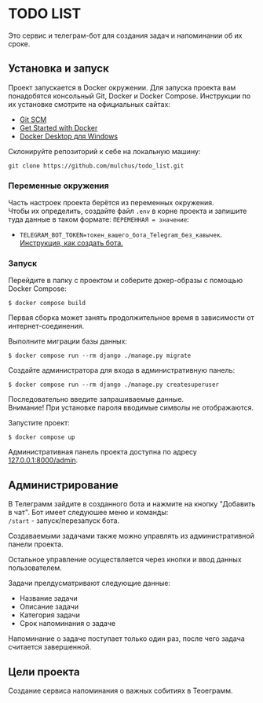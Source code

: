 # TODO LIST

Это сервис и телеграм-бот для создания задач и напоминании об их сроке.


## Установка и запуск

Проект запускается в Docker окружении. Для запуска проекта вам понадобятся консольный Git, Docker и Docker Compose. 
Инструкции по их установке смотрите на официальных сайтах:
- [Git SCM](https://git-scm.com/)
- [Get Started with Docker](https://www.docker.com/get-started/)
- [Docker Desktop для Windows](https://www.docker.com/products/docker-desktop/)

Склонируйте репозиторий к себе на локальную машину:
```shell
git clone https://github.com/mulchus/todo_list.git
```

### Переменные окружения

Часть настроек проекта берётся из переменных окружения.  
Чтобы их определить, создайте файл `.env` в корне проекта и запишите туда данные в таком формате: `ПЕРЕМЕННАЯ = значение`:  
- `TELEGRAM_BOT_TOKEN=токен_вашего_бота_Telegram_без_кавычек`. [Инструкция, как создать бота.](https://core.telegram.org/bots/features#botfather)

### Запуск

Перейдите в папку с проектом и соберите докер-образы с помощью Docker Сompose:

```shell
$ docker compose build
```
Первая сборка может занять продолжительное время в зависимости от интернет-соединения.

Выполните миграции базы данных:

```shell
$ docker compose run --rm django ./manage.py migrate
```

Создайте администратора для входа в административную панель:

```shell
$ docker compose run --rm django ./manage.py createsuperuser
```
Последовательно введите запрашиваемые данные.  
Внимание! При установке пароля вводимые символы не отображаются. 

Запустите проект:

```shell
$ docker compose up
```

Административная панель проекта доступна по адресу [127.0.0.1:8000/admin](http://127.0.0.1:8000/admin).


## Администрирование

В Телеграмм зайдите в созданного бота и нажмите на кнопку "Добавить в чат".
Бот имеет следуюшее меню и команды:  
 `/start` - запуск/перезапуск бота. 

Создаваемыми задачами также можно управлять из административной панели проекта.

Остальное управление осуществляется через кнопки и ввод данных пользователем.

Задачи прелдусматривают следующие данные:
- Название задачи
- Описание задачи
- Категория задачи
- Срок напоминания о задаче

Напоминание о задаче поступает только один раз, после чего задача считается завершенной.


## Цели проекта

Создание сервиса напоминания о важных собитиях в Теоеграмм.
